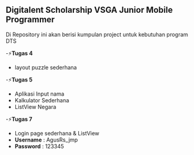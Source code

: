 ## Digitalent Scholarship VSGA Junior Mobile Programmer

Di Repository ini akan berisi kumpulan project untuk kebutuhan program DTS

-⚡**Tugas 4**  
  - layout puzzle sederhana


-⚡**Tugas 5** 
  - Aplikasi Input nama
  - Kalkulator Sederhana
  - ListView Negara
  
  
-⚡**Tugas 7**
  - Login page sederhana & ListView 
  - **Username** : AgusRs_jmp
  - **Password** : 123345
